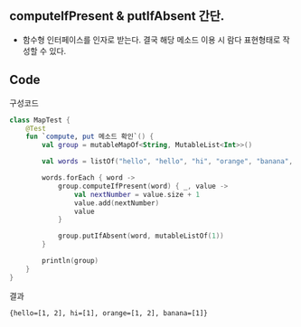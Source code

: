 ## computeIfPresent & putIfAbsent 간단.
- 함수형 인터페이스를 인자로 받는다. 결국 해당 메소드 이용 시 람다 표현형태로 작성할 수 있다.

## Code
구성코드
```kotlin
class MapTest {
    @Test
    fun `compute, put 메소드 확인`() {
        val group = mutableMapOf<String, MutableList<Int>>()

        val words = listOf("hello", "hello", "hi", "orange", "banana", "orange")

        words.forEach { word ->
            group.computeIfPresent(word) { _, value ->
                val nextNumber = value.size + 1
                value.add(nextNumber)
                value
            }

            group.putIfAbsent(word, mutableListOf(1))
        }

        println(group)
    }
}
```

결과
```shell
{hello=[1, 2], hi=[1], orange=[1, 2], banana=[1]}
```